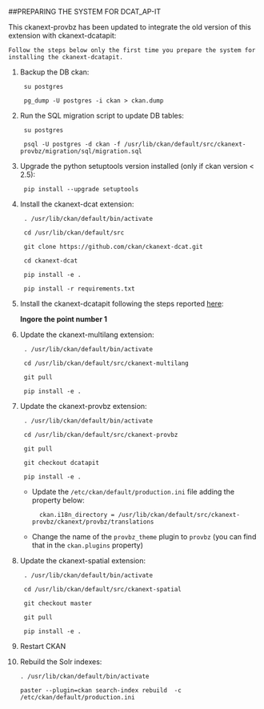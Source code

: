 
##PREPARING THE SYSTEM FOR DCAT_AP-IT

This ckanext-provbz has been updated to integrate the old version of this extension with ckanext-dcatapit:

	Follow the steps below only the first time you prepare the system for installing the ckanext-dcatapit.

1. Backup the DB ckan:
	
		su postgres

		pg_dump -U postgres -i ckan > ckan.dump
	
2. Run the SQL migration script to update DB tables:

		su postgres

		psql -U postgres -d ckan -f /usr/lib/ckan/default/src/ckanext-provbz/migration/sql/migration.sql
	
3. Upgrade the python setuptools version installed (only if ckan version < 2.5):

		pip install --upgrade setuptools

4. Install the ckanext-dcat extension:

		. /usr/lib/ckan/default/bin/activate

		cd /usr/lib/ckan/default/src

		git clone https://github.com/ckan/ckanext-dcat.git

		cd ckanext-dcat

		pip install -e .

		pip install -r requirements.txt

5. Install the ckanext-dcatapit following the steps reported [here](https://github.com/geosolutions-it/ckanext-dcatapit#installation):

	**Ingore the point number 1**
	
6. Update the ckanext-multilang extension:

		. /usr/lib/ckan/default/bin/activate

		cd /usr/lib/ckan/default/src/ckanext-multilang

		git pull 

		pip install -e .
	
7. Update the ckanext-provbz extension:

		. /usr/lib/ckan/default/bin/activate

		cd /usr/lib/ckan/default/src/ckanext-provbz

		git pull 

		git checkout dcatapit

		pip install -e .
	
	- Update the `/etc/ckan/default/production.ini` file adding the property below:
	
			ckan.i18n_directory = /usr/lib/ckan/default/src/ckanext-provbz/ckanext/provbz/translations
			
	- Change the name of the `provbz_theme` plugin to `provbz` (you can find that in the `ckan.plugins` property)
		
8. Update the ckanext-spatial extension:

		. /usr/lib/ckan/default/bin/activate

		cd /usr/lib/ckan/default/src/ckanext-spatial

		git checkout master

		git pull 

		pip install -e .
	
9. Restart CKAN

10. Rebuild the Solr indexes:

		. /usr/lib/ckan/default/bin/activate

		paster --plugin=ckan search-index rebuild  -c /etc/ckan/default/production.ini
